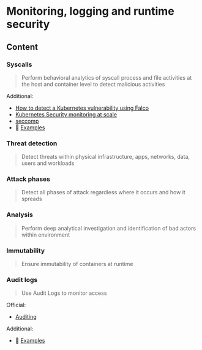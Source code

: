 # Monitoring, logging and runtime security

## Content

### Syscalls

> Perform behavioral analytics of syscall process and file activities at the host and container level to detect malicious activities

Additional:

* [How to detect a Kubernetes vulnerability using Falco](https://sysdig.com/blog/how-to-detect-kubernetes-vulnerability-cve-2019-11246-using-falco/)
* [Kubernetes Security monitoring at scale](https://medium.com/@SkyscannerEng/kubernetes-security-monitoring-at-scale-with-sysdig-falco-a60cfdb0f67a)
* [seccomp](tools/seccomp.md)
* 🚀 [Examples](examples/6.1-syscalls.md)

### Threat detection

> Detect threats within physical infrastructure, apps, networks, data, users and workloads

### Attack phases

> Detect all phases of attack regardless where it occurs and how it spreads

### Analysis

> Perform deep analytical investigation and identification of bad actors within environment

### Immutability

> Ensure immutability of containers at runtime

### Audit logs

> Use Audit Logs to monitor access

Official:

* [Auditing](https://kubernetes.io/docs/tasks/debug/debug-cluster/audit/)

Additional:

* 🚀 [Examples](examples/6.6-auditing-examples.md)
